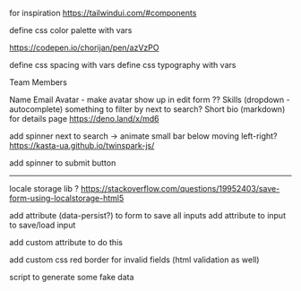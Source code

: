 

for inspiration https://tailwindui.com/#components

define css color palette with vars

https://codepen.io/chorijan/pen/azVzPO



define css spacing with vars define css
typography with vars




Team Members

Name
Email
Avatar - make avatar show up in edit form ??
Skills (dropdown - autocomplete)
something to filter by next to search?
Short bio (markdown) for details page
https://deno.land/x/md6



add spinner next to search -> animate small bar below moving left-right?
https://kasta-ua.github.io/twinspark-js/


add spinner to submit button

-----

locale storage lib ?
https://stackoverflow.com/questions/19952403/save-form-using-localstorage-html5

add attribute (data-persist?) to form to save all inputs
add attribute to input to save/load input


add custom attribute to do this

add custom css red border for invalid fields (html validation as well)


script to generate some fake data
